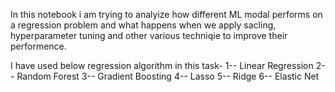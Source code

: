 In this notebook i am trying to analyize how different ML modal performs on a regression problem and what happens when we apply sacling, hyperparameter tuning and other various techniqie to improve their performence.

I have used below regression algorithm in this task-
1-- Linear Regression
2-- Random Forest
3-- Gradient Boosting
4-- Lasso
5-- Ridge
6-- Elastic Net
